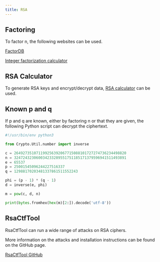 ```yaml
---
title: RSA
---
```


## Factoring
To factor n, the following websites can be used.

[FactorDB](http://factordb.com/)

[Integer factorization calculator](https://www.alpertron.com.ar/ECM.HTM)

## RSA Calculator
To generate RSA keys and encrypt/decrypt data, [RSA calculator](https://www.tausquared.net/pages/ctf/rsa.html) can be used.

## Known p and q
If p and q are known, either by factoring n or that they are given, the following Python script can decrypt the ciphertext.

``` python
#!/usr/bin/env python3

from Crypto.Util.number import inverse

c = 264927351071199256392067715088101727274736234498820
n = 324724323060034233289551751185171379596941511493891
e = 65537
p = 25001545096244227516337
q = 12988170203481337861511552243

phi = (p - 1) * (q - 1)
d = inverse(e, phi)

m = pow(c, d, n)

print(bytes.fromhex(hex(m)[2:]).decode('utf-8'))
```

## RsaCtfTool
RsaCtfTool can run a wide range of attacks on RSA ciphers.

More information on the attacks and installation instructions can be found on the GitHub page.

[RsaCtfTool GitHub](https://github.com/Ganapati/RsaCtfTool)
